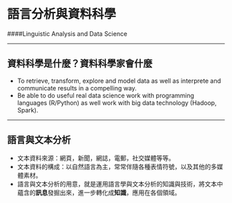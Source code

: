 # 語言分析與資料科學 
####Linguistic Analysis and Data Science






---
## 資料科學是什麼？資料科學家會什麼

* To retrieve, transform, explore and model data as well as interprete and communicate results in a compelling way. 
* Be able to do useful real data science work with programming languages (R/Python) as well work with big data technology (Hadoop, Spark). 


---
## 語言與文本分析

* 文本資料來源：網頁，新聞，網誌，電郵，社交媒體等等。
* 文本資料的構成：以自然語言為主，常常伴隨各種表情符號，以及其他的多媒體素材。
* 語言與文本分析的用意，就是運用語言學與文本分析的知識與技術，將文本中蘊含的**訊息**發掘出來，進一步轉化成**知識**，應用在各個領域。









